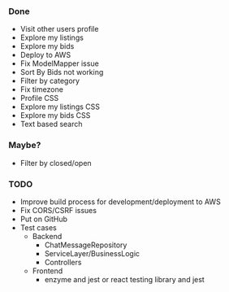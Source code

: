 ### Done

- Visit other users profile
- Explore my listings
- Explore my bids
- Deploy to AWS
- Fix ModelMapper issue
- Sort By Bids not working
- Filter by category
- Fix timezone
- Profile CSS
- Explore my listings CSS
- Explore my bids CSS
- Text based search

### Maybe?
- Filter by closed/open

### TODO
- Improve build process for development/deployment to AWS
- Fix CORS/CSRF issues
- Put on GitHub
- Test cases
  - Backend
    - ChatMessageRepository
    - ServiceLayer/BusinessLogic
    - Controllers
  - Frontend
    - enzyme and jest or react testing library and jest